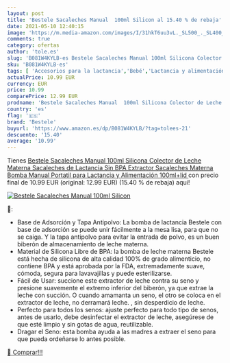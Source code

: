 ```yaml
---
layout: post
title: 'Bestele Sacaleches Manual  100ml Silicon al 15.40 % de rebaja'
date: 2021-05-10 12:40:15
image: 'https://m.media-amazon.com/images/I/31hkT6uu3vL._SL500_._SL400_.jpg'
comments: true
category: ofertas
author: 'tole.es'
slug: 'B081W4KYLB-es Bestele Sacaleches Manual 100ml Silicona Colector de Leche...'
sku: 'B081W4KYLB-es'
tags: [ 'Accesorios para la lactancia','Bebé','Lactancia y alimentación','Sacaleches','bestele','lactancia','sacaleches', ]
actualPrice: 10.99 EUR
currency: EUR
price: 10.99
comparePrice: 12.99 EUR
prodname: 'Bestele Sacaleches Manual  100ml Silicona Colector de Leche Materna Sacaleches de Lactancia  Sin BPA Extractor Sacaleches Materna Bomba Manual Portatil para Lactancia y Alimentación  100ml+lid '
country: 'es'
flag: '🇪🇸'
brand: 'Bestele'
buyurl: 'https://www.amazon.es/dp/B081W4KYLB/?tag=tolees-21'
descuento: '15.40'
average: '10.99'
---
```


Tienes [Bestele Sacaleches Manual  100ml Silicona Colector de Leche Materna Sacaleches de Lactancia  Sin BPA Extractor Sacaleches Materna Bomba Manual Portatil para Lactancia y Alimentación  100ml+lid ](https://www.amazon.es/dp/B081W4KYLB/?tag=tolees-21) con precio final de  10.99 EUR (original: 12.99 EUR) (15.40 %  de rebaja) aqui!

[![Bestele Sacaleches Manual  100ml Silicon](https://m.media-amazon.com/images/I/31hkT6uu3vL._SL500_._SL400_.jpg)](https://www.amazon.es/dp/B081W4KYLB/?tag=tolees-21)

🔎:

- Base de Adsorción y Tapa Antipolvo: La bomba de lactancia Bestele con base de adsorción se puede unir fácilmente a la mesa lisa, para que no se caiga. Y la tapa antipolvo para evitar la entrada de polvo, es un buen biberón de almacenamiento de leche materna.
- Material de Silicona Libre de BPA: la bomba de leche materna Bestele está hecha de silicona de alta calidad 100% de grado alimenticio, no contiene BPA y está aprobada por la FDA, extremadamente suave, cómoda, segura para lavavajillas y puede esterilizarse.
- Fácil de Usar: succione este extractor de leche contra su seno y presione suavemente el extremo inferior del biberón, ya que extrae la leche con succión. O cuando amamanta un seno, el otro se coloca en el extractor de leche, no derramará leche. , sin desperdicio de leche.
- Perfecto para todos los senos: ajuste perfecto para todo tipo de senos, antes de usarlo, debe desinfectar el extractor de leche, asegúrese de que esté limpio y sin gotas de agua, reutilizable.
- Dragar el Seno: esta bomba ayuda a las madres a extraer el seno para que pueda ordeñarse lo antes posible.

[🛒 Comprar!!!](https://www.amazon.es/dp/B081W4KYLB/?tag=tolees-21)
